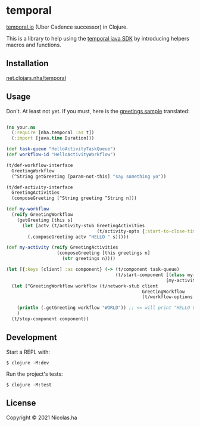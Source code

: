 # temporal

[temporal.io](http://temporal.io/) (Uber Cadence successor) in Clojure.

This is a library to help using the [temporal java SDK](https://github.com/temporalio/sdk-java) by introducing helpers macros and functions.

## Installation

[net.clojars.nha/temporal](https://clojars.org/nha/temporal)

## Usage

Don't. At least not yet.
If you must, here is the [greetings sample](https://github.com/temporalio/samples-java/blob/main/src/main/java/io/temporal/samples/hello/HelloActivity.java) translated:

```clojure

(ns your.ns
  (:require [nha.temporal :as t])
  (:import [java.time Duration]))

(def task-queue "HelloActivityTaskQueue")
(def workflow-id "HelloActivityWorkflow")

(t/def-workflow-interface
  GreetingWorkflow
  (^String getGreeting [param-not-this] "say something yo"))

(t/def-activity-interface
  GreetingActivities
  (composeGreeting [^String greeting ^String n]))

(def my-workflow
  (reify GreetingWorkflow
    (getGreeting [this s]
      (let [actv (t/activity-stub GreetingActivities
                                  (t/activity-opts {:start-to-close-timeout (Duration/ofSeconds 2)}))]
        (.composeGreeting actv "HELLO " s)))))

(def my-activity (reify GreetingActivities
                   (composeGreeting [this greetings n]
                     (str greetings n))))

(let [{:keys [client] :as component} (-> (t/component task-queue)
                                         (t/start-component [(class my-workflow)]
                                                            [my-activity]))]
  (let [^GreetingWorkflow workflow (t/network-stub client
                                                   GreetingWorkflow
                                                   (t/workflow-options task-queue workflow-id))]

    (println (.getGreeting workflow "WORLD")) ;; <= will print "HELLO WORLD"
    )
  (t/stop-component component))

```

## Development

Start a REPL with:

    $ clojure -M:dev

Run the project's tests:

    $ clojure -M:test

## License

Copyright © 2021 Nicolas.ha
